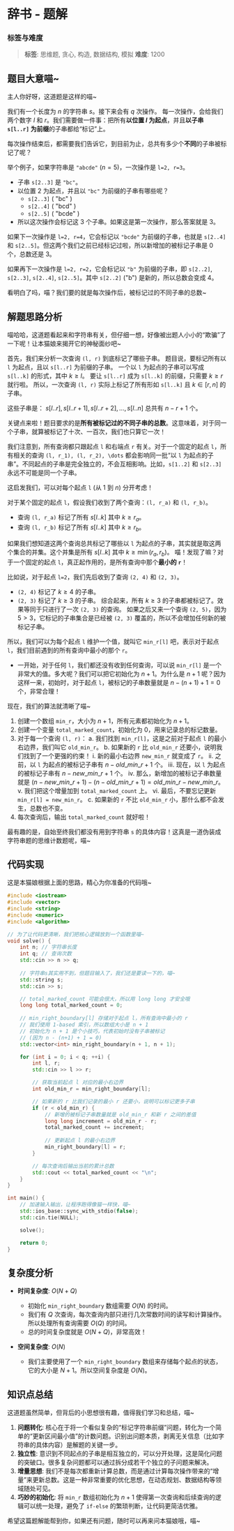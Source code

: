 # 辞书 - 题解

### 标签与难度
> **标签**: 思维题, 贪心, 构造, 数据结构, 模拟
> **难度**: 1200

## 题目大意喵~

主人你好呀，这道题是这样的喵~

我们有一个长度为 $n$ 的字符串 $s$。接下来会有 $q$ 次操作。
每一次操作，会给我们两个数字 $l$ 和 $r$。我们需要做一件事：把所有**以位置 $l$ 为起点**，并且**以子串 `s[l..r]` 为前缀**的子串都给“标记”上。

每次操作结束后，都需要我们告诉它，到目前为止，总共有多少个**不同**的子串被标记了呢？

举个例子，如果字符串是 `"abcde"` ($n=5$)，一次操作是 `l=2, r=3`。
-   子串 `s[2..3]` 是 `"bc"`。
-   以位置 2 为起点，并且以 `"bc"` 为前缀的子串有哪些呢？
    -   `s[2..3]` ( "bc" )
    -   `s[2..4]` ( "bcd" )
    -   `s[2..5]` ( "bcde" )
-   所以这次操作会标记这 3 个子串。如果这是第一次操作，那么答案就是 3。

如果下一次操作是 `l=2, r=4`，它会标记以 `"bcde"` 为前缀的子串，也就是 `s[2..4]` 和 `s[2..5]`。但这两个我们之前已经标记过啦，所以新增加的被标记子串是 0 个，总数还是 3。

如果再下一次操作是 `l=2, r=2`，它会标记以 `"b"` 为前缀的子串，即 `s[2..2]`, `s[2..3]`, `s[2..4]`, `s[2..5]`。其中 `s[2..2]` ("b") 是新的，所以总数会变成 4。

看明白了吗，喵？我们要的就是每次操作后，被标记过的不同子串的总数~

## 解题思路分析

喵哈哈，这道题看起来和字符串有关，但仔细一想，好像被出题人小小的“欺骗”了一下呢！让本猫娘来揭开它的神秘面纱吧~

首先，我们来分析一次查询 `(l, r)` 到底标记了哪些子串。
题目说，要标记所有以 `l` 为起点，且以 `s[l..r]` 为前缀的子串。
一个以 `l` 为起点的子串可以写成 `s[l..k]` 的形式，其中 $k \ge l$。
要让 `s[l..r]` 成为 `s[l..k]` 的前缀，只需要 $k \ge r$ 就行啦。
所以，一次查询 `(l, r)` 实际上标记了所有形如 `s[l..k]` 且 $k \in [r, n]$ 的子串。

这些子串是：
$s[l..r], s[l..r+1], s[l..r+2], \dots, s[l..n]$
总共有 $n - r + 1$ 个。

关键点来啦！题目要求的是**所有被标记过的不同子串的总数**。这意味着，对于同一个子串，就算被标记了十次、一百次，我们也只算它一次！

我们注意到，所有查询都只跟起点 `l` 和右端点 `r` 有关。对于一个固定的起点 `l`，所有相关的查询 `(l, r_1), (l, r_2), \dots` 都会影响同一批“以 `l` 为起点的子串”。不同起点的子串是完全独立的，不会互相影响。比如，`s[1..2]` 和 `s[2..3]` 永远不可能是同一个子串。

这启发我们，可以对每个起点 `l` (从 1 到 $n$) 分开考虑！

对于某个固定的起点 `l`，假设我们收到了两个查询：`(l, r_a)` 和 `(l, r_b)`。
-   查询 `(l, r_a)` 标记了所有 $s[l..k]$ 其中 $k \ge r_a$。
-   查询 `(l, r_b)` 标记了所有 $s[l..k]$ 其中 $k \ge r_b$。

如果我们想知道这两个查询总共标记了哪些以 `l` 为起点的子串，其实就是取这两个集合的并集。这个并集是所有 $s[l..k]$ 其中 $k \ge \min(r_a, r_b)$。
喵！发现了嘛？对于一个固定的起点 `l`，真正起作用的，是所有查询中那个**最小的 `r`**！

比如说，对于起点 `l=2`，我们先后收到了查询 `(2, 4)` 和 `(2, 3)`。
-   `(2, 4)` 标记了 $k \ge 4$ 的子串。
-   `(2, 3)` 标记了 $k \ge 3$ 的子串。
综合起来，所有 $k \ge 3$ 的子串都被标记了。效果等同于只进行了一次 `(2, 3)` 的查询。
如果之后又来一个查询 `(2, 5)`，因为 $5 > 3$，它标记的子串集合是已经被 `(2, 3)` 覆盖的，所以不会增加任何新的被标记子串。

所以，我们可以为每个起点 `l` 维护一个值，就叫它 `min_r[l]` 吧，表示对于起点 `l`，我们目前遇到的所有查询中最小的那个 `r`。
-   一开始，对于任何 `l`，我们都还没有收到任何查询，可以说 `min_r[l]` 是一个非常大的值。多大呢？我们可以把它初始化为 $n+1$。为什么是 $n+1$ 呢？因为这样一来，初始时，对于起点 `l`，被标记的子串数量就是 $n - (n+1) + 1 = 0$ 个，非常合理！

现在，我们的算法就清晰了喵~
1.  创建一个数组 `min_r`，大小为 $n+1$，所有元素都初始化为 $n+1$。
2.  创建一个变量 `total_marked_count`，初始化为 0，用来记录总的标记数量。
3.  对于每一个查询 `(l, r)`：
    a.  我们找到 `min_r[l]`，这是之前对于起点 `l` 的最小右边界，我们叫它 `old_min_r`。
    b.  如果新的 `r` 比 `old_min_r` 还要小，说明我们找到了一个更强的约束！
        i.  新的最小右边界 `new_min_r` 就变成了 `r`。
        ii. 之前，以 `l` 为起点的被标记子串有 $n - old\_min\_r + 1$ 个。
        iii. 现在，以 `l` 为起点的被标记子串有 $n - new\_min\_r + 1$ 个。
        iv. 那么，新增加的被标记子串数量就是 $(n - new\_min\_r + 1) - (n - old\_min\_r + 1) = old\_min\_r - new\_min\_r$。
        v.  我们把这个增量加到 `total_marked_count` 上。
        vi. 最后，不要忘记更新 `min_r[l] = new_min_r`。
    c.  如果新的 `r` 不比 `old_min_r` 小，那什么都不会发生，总数也不变。
4.  每次查询后，输出 `total_marked_count` 就好啦！

最有趣的是，自始至终我们都没有用到字符串 `s` 的具体内容！这真是一道伪装成字符串题的思维计数题呢，喵~

## 代码实现

这是本猫娘根据上面的思路，精心为你准备的代码哦~

```cpp
#include <iostream>
#include <vector>
#include <string>
#include <numeric>
#include <algorithm>

// 为了让代码更清晰，我们把核心逻辑放到一个函数里喵~
void solve() {
    int n; // 字符串长度
    int q; // 查询次数
    std::cin >> n >> q;
    
    // 字符串s其实用不到，但题目输入了，我们还是要读一下的，喵~
    std::string s;
    std::cin >> s;

    // total_marked_count 可能会很大，所以用 long long 才安全哦
    long long total_marked_count = 0;
    
    // min_right_boundary[l] 存储对于起点 l，所有查询中最小的 r
    // 我们使用 1-based 索引，所以数组大小是 n + 1
    // 初始化为 n + 1 是个小技巧，代表初始时没有子串被标记
    // (因为 n - (n+1) + 1 = 0)
    std::vector<int> min_right_boundary(n + 1, n + 1);

    for (int i = 0; i < q; ++i) {
        int l, r;
        std::cin >> l >> r;

        // 获取当前起点 l 对应的最小右边界
        int old_min_r = min_right_boundary[l];

        // 如果新的 r 比我们记录的最小 r 还要小，说明可以标记更多子串
        if (r < old_min_r) {
            // 新增的被标记子串数量就是 old_min_r 和新 r 之间的差值
            long long increment = old_min_r - r;
            total_marked_count += increment;
            
            // 更新起点 l 的最小右边界
            min_right_boundary[l] = r;
        }

        // 每次查询后输出当前的累计总数
        std::cout << total_marked_count << "\n";
    }
}

int main() {
    // 加速输入输出，让程序跑得像猫一样快，喵~
    std::ios_base::sync_with_stdio(false);
    std::cin.tie(NULL);

    solve();

    return 0;
}
```

## 复杂度分析

-   **时间复杂度**: $O(N + Q)$
    -   初始化 `min_right_boundary` 数组需要 $O(N)$ 的时间。
    -   我们有 $Q$ 次查询，每次查询内部只进行几次常数时间的读写和计算操作。所以处理所有查询需要 $O(Q)$ 的时间。
    -   总的时间复杂度就是 $O(N + Q)$，非常高效！

-   **空间复杂度**: $O(N)$
    -   我们主要使用了一个 `min_right_boundary` 数组来存储每个起点的状态，它的大小是 $N+1$。所以空间复杂度是 $O(N)$。

## 知识点总结

这道题虽然简单，但背后的小思想很有趣，值得我们学习和总结，喵~

1.  **问题转化**: 核心在于将一个看似复杂的“标记字符串前缀”问题，转化为一个简单的“更新区间最小值”的计数问题。识别出问题本质，剥离无关信息（比如字符串的具体内容）是解题的关键一步。
2.  **独立性**: 意识到不同起点的子串是相互独立的，可以分开处理，这是简化问题的突破口。很多复杂问题都可以通过拆分成若干个独立的子问题来解决。
3.  **增量思想**: 我们不是每次都重新计算总数，而是通过计算每次操作带来的“增量”来更新总数。这是一种非常重要的优化思想，在动态规划、数据结构等领域随处可见。
4.  **巧妙的初始化**: 将 `min_r` 数组初始化为 $n+1$ 使得第一次查询和后续查询的逻辑可以统一处理，避免了 `if-else` 的繁琐判断，让代码更简洁优雅。

希望这篇题解能帮到你，如果还有问题，随时可以再来问本猫娘哦，喵~